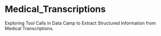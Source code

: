 # Medical_Transcriptions
Exploring Tool Calls in Data Camp to Extract Structured Information from Medical Transcriptions. 
